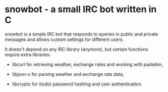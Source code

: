 # snowbot - a small IRC bot written in C

snowbot is a simple IRC bot that responds to queries in public and private messages and allows custom settings for different users.

It doesn't depend on any IRC library (anymore), but certain functions require extra libraries:

- libcurl for retrieving weather, exchange rates and working with pastebin,

- libjson-c for parsing weather and exchange rate data,

- libcrypto for (todo) password hashing and user authentication.

